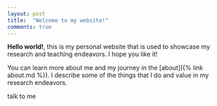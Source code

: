 ```yaml
---
layout: post
title:  "Welcome to my website!"
comments: true
---
```


**Hello world!**, this is my personal website that is used to showcase my research and teaching endeavors. I hope you like it!

You can learn more about me and my journey in the [about]({% link about.md %}). I describe some of the things that I do and value in my research endeavors.
<!--more-->

talk to me